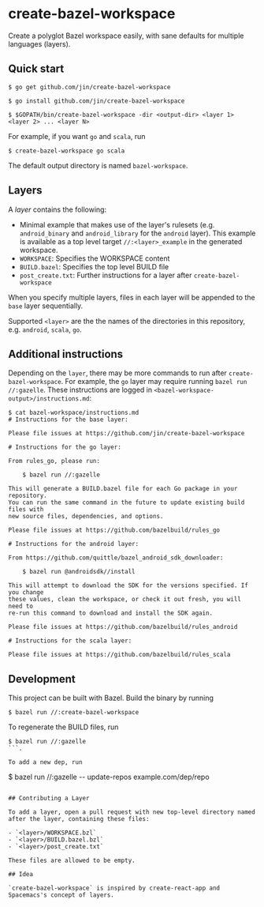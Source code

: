 # create-bazel-workspace

Create a polyglot Bazel workspace easily, with sane defaults for multiple languages (layers).

## Quick start

```
$ go get github.com/jin/create-bazel-workspace

$ go install github.com/jin/create-bazel-workspace

$ $GOPATH/bin/create-bazel-workspace -dir <output-dir> <layer 1> <layer 2> ... <layer N>
```

For example, if you want `go` and `scala`, run 

```
$ create-bazel-workspace go scala
```

The default output directory is named `bazel-workspace`.

## Layers

A *layer* contains the following:

-  Minimal example that makes use of the layer's rulesets (e.g. `android_binary`
  and `android_library` for the `android` layer). This example is available as
  a top level target `//:<layer>_example` in the generated workspace.
- `WORKSPACE`: Specifies the WORKSPACE content
- `BUILD.bazel`: Specifies the top level BUILD file
- `post_create.txt`: Further instructions for a layer after `create-bazel-workspace`

When you specify multiple layers, files in each layer will be appended to the
`base` layer sequentially. 

Supported `<layer>` are the the names of the directories in this repository, e.g.
`android`, `scala`, `go`.

## Additional instructions

Depending on the `layer`, there may be more commands to run after
`create-bazel-workspace`. For example, the `go` layer may require running `bazel
run //:gazelle`. These instructions are logged in
`<bazel-workspace-output>/instructions.md`:

```
$ cat bazel-workspace/instructions.md
# Instructions for the base layer:

Please file issues at https://github.com/jin/create-bazel-workspace

# Instructions for the go layer:

From rules_go, please run:

    $ bazel run //:gazelle

This will generate a BUILD.bazel file for each Go package in your repository. 
You can run the same command in the future to update existing build files with 
new source files, dependencies, and options.

Please file issues at https://github.com/bazelbuild/rules_go

# Instructions for the android layer:

From https://github.com/quittle/bazel_android_sdk_downloader:

    $ bazel run @androidsdk//install

This will attempt to download the SDK for the versions specified. If you change
these values, clean the workspace, or check it out fresh, you will need to
re-run this command to download and install the SDK again.

Please file issues at https://github.com/bazelbuild/rules_android

# Instructions for the scala layer:

Please file issues at https://github.com/bazelbuild/rules_scala
```

## Development

This project can be built with Bazel. Build the binary by running 

```
$ bazel run //:create-bazel-workspace
```

To regenerate the BUILD files, run 

```
$ bazel run //:gazelle
```. 

To add a new dep, run

```
$ bazel run //:gazelle -- update-repos example.com/dep/repo
```

## Contributing a Layer

To add a layer, open a pull request with new top-level directory named after the layer, containing these files:

- `<layer>/WORKSPACE.bzl`
- `<layer>/BUILD.bazel.bzl`
- `<layer>/post_create.txt`

These files are allowed to be empty.

## Idea

`create-bazel-workspace` is inspired by create-react-app and Spacemacs's concept of layers.
